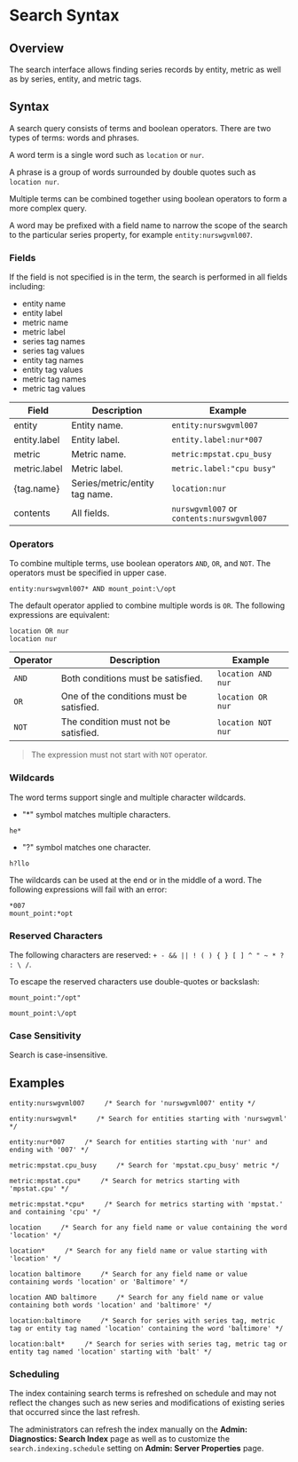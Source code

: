# Search Syntax

## Overview

The search interface allows finding series records by entity, metric as well as by series, entity, and metric tags.

## Syntax

A search query consists of terms and boolean operators. There are two types of terms: words and phrases.

A word term is a single word such as `location` or `nur`.

A phrase is a group of words surrounded by double quotes such as `location nur`.

Multiple terms can be combined together using boolean operators to form a more complex query.

A word may be prefixed with a field name to narrow the scope of the search to the particular series property, for example `entity:nurswgvml007`.

### Fields

If the field is not specified is in the term, the search is performed in all fields including:

* entity name
* entity label
* metric name
* metric label
* series tag names
* series tag values
* entity tag names
* entity tag values
* metric tag names
* metric tag values

| **Field** | **Description** | **Example** |
|---|---|---|
| entity | Entity name. | `entity:nurswgvml007` |
| entity.label | Entity label. | `entity.label:nur*007` |
| metric | Metric name. | `metric:mpstat.cpu_busy` |
| metric.label | Metric label. | `metric.label:"cpu busy"` |
| {tag.name} | Series/metric/entity tag name. | `location:nur` |
| contents | All fields. | `nurswgvml007` or `contents:nurswgvml007` |

### Operators

To combine multiple terms, use boolean operators `AND`, `OR`, and `NOT`. The operators must be specified in upper case.

```ls
entity:nurswgvml007* AND mount_point:\/opt
```

The default operator applied to combine multiple words is `OR`. The following expressions are equivalent:

```ls
location OR nur
location nur
```

| **Operator** | **Description** | **Example** |
|---|---|---|
| `AND` | Both conditions must be satisfied. | `location AND nur` |
| `OR` | One of the conditions must be satisfied. | `location OR nur` |
| `NOT` | The condition must not be satisfied. | `location NOT nur` |

> The expression must not start with `NOT` operator.

### Wildcards

The word terms support single and multiple character wildcards.

* "*" symbol matches multiple characters.

```ls
he*
```

 * "?" symbol matches one character.

```ls
h?llo
```

The wildcards can be used at the end or in the middle of a word. The following expressions will fail with an error:

```ls
*007
mount_point:*opt
```

### Reserved Characters

The following characters are reserved: `+ - && || ! ( ) { } [ ] ^ " ~ * ? : \ /`.

To escape the reserved characters use double-quotes or backslash:

```ls
mount_point:"/opt"
```

```ls
mount_point:\/opt
```

### Case Sensitivity

Search is case-insensitive.

## Examples

```ls
entity:nurswgvml007     /* Search for 'nurswgvml007' entity */

entity:nurswgvml*     /* Search for entities starting with 'nurswgvml' */

entity:nur*007     /* Search for entities starting with 'nur' and ending with '007' */

metric:mpstat.cpu_busy     /* Search for 'mpstat.cpu_busy' metric */

metric:mpstat.cpu*     /* Search for metrics starting with 'mpstat.cpu' */

metric:mpstat.*cpu*     /* Search for metrics starting with 'mpstat.' and containing 'cpu' */

location     /* Search for any field name or value containing the word 'location' */

location*     /* Search for any field name or value starting with 'location' */

location baltimore     /* Search for any field name or value containing words 'location' or 'Baltimore' */

location AND baltimore     /* Search for any field name or value containing both words 'location' and 'baltimore' */

location:baltimore     /* Search for series with series tag, metric tag or entity tag named 'location' containing the word 'baltimore' */

location:balt*     /* Search for series with series tag, metric tag or entity tag named 'location' starting with 'balt' */
```

### Scheduling

The index containing search terms is refreshed on schedule and may not reflect the changes such as new series and modifications of existing series that occurred since the last refresh.

The administrators can refresh the index manually on the **Admin: Diagnostics: Search Index** page as well as to customize the `search.indexing.schedule` setting on **Admin: Server Properties** page.
